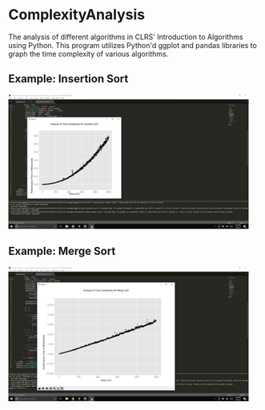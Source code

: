 # ComplexityAnalysis
The analysis of different algorithms in CLRS' Introduction to Algorithms using Python. This program utilizes Python'd ggplot and pandas libraries to graph the time complexity of various algorithms. 

## Example: Insertion Sort
<img src="https://github.com/EdwardSeley/ComplexityAnalysis/blob/master/Screenshots/Insertion-Sort.png" width="480" height="270" />

## Example: Merge Sort
<img src="https://github.com/EdwardSeley/ComplexityAnalysis/blob/master/Screenshots/Merge-Sort.png" width="480" height="270" />
